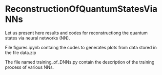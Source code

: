 # ReconstructionOfQuantumStatesViaNNs

Let us present here results and codes for reconstructiong the quantum states via neural networks (NN).

File figures.ipynb containg the codes to generates plots from data stored in the file data.zip

The file named training_of_DNNs.py contain the description of the training process of various NNs. 
